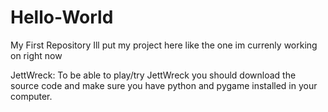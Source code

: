 # Hello-World
My First Repository
Ill put my project here like the one im currenly working on right now

JettWreck:
To be able to play/try JettWreck you should download the source code and make sure you have python and pygame installed in your computer.
